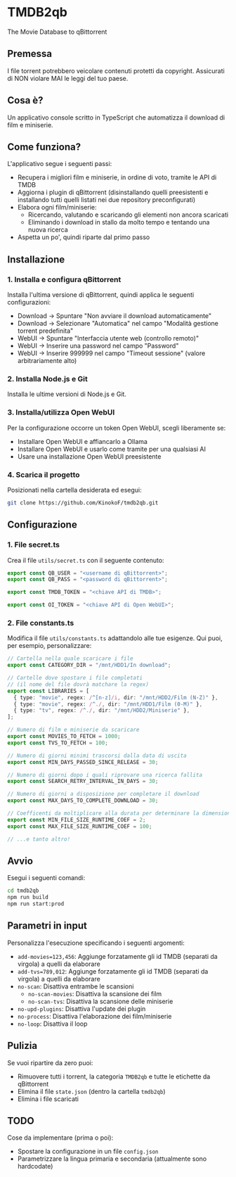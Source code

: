 # TMDB2qb
The Movie Database to qBittorrent

## Premessa
I file torrent potrebbero veicolare contenuti protetti da copyright. Assicurati di NON violare MAI le leggi del tuo paese.

## Cosa è?
Un applicativo console scritto in TypeScript che automatizza il download di film e miniserie.

## Come funziona?
L'applicativo segue i seguenti passi:
- Recupera i migliori film e miniserie, in ordine di voto, tramite le API di TMDB
- Aggiorna i plugin di qBittorrent (disinstallando quelli preesistenti e installando tutti quelli listati nei due repository preconfigurati)
- Elabora ogni film/miniserie:
  - Ricercando, valutando e scaricando gli elementi non ancora scaricati
  - Eliminando i download in stallo da molto tempo e tentando una nuova ricerca
- Aspetta un po', quindi riparte dal primo passo

## Installazione

### 1. Installa e configura qBittorrent
Installa l'ultima versione di qBittorrent, quindi applica le seguenti configurazioni:
- Download -> Spuntare "Non avviare il download automaticamente"
- Download -> Selezionare "Automatica" nel campo "Modalità gestione torrent predefinita"
- WebUI -> Spuntare "Interfaccia utente web (controllo remoto)"
- WebUI -> Inserire una password nel campo "Password"
- WebUI -> Inserire 999999 nel campo "Timeout sessione" (valore arbitrariamente alto)

### 2. Installa Node.js e Git
Installa le ultime versioni di Node.js e Git.

### 3. Installa/utilizza Open WebUI
Per la configurazione occorre un token Open WebUI, scegli liberamente se:
- Installare Open WebUI e affiancarlo a Ollama
- Installare Open WebUI e usarlo come tramite per una qualsiasi AI
- Usare una installazione Open WebUI preesistente

### 4. Scarica il progetto
Posizionati nella cartella desiderata ed esegui:
```bash
git clone https://github.com/KinokoF/tmdb2qb.git
```

## Configurazione

### 1. File secret.ts
Crea il file `utils/secret.ts` con il seguente contenuto:
```ts
export const QB_USER = "<username di qBittorrent>";
export const QB_PASS = "<password di qBittorrent>";

export const TMDB_TOKEN = "<chiave API di TMDB>";

export const OI_TOKEN = "<chiave API di Open WebUI>";
```

### 2. File constants.ts
Modifica il file `utils/constants.ts` adattandolo alle tue esigenze. Qui puoi, per esempio, personalizzare:
```ts
// Cartella nella quale scaricare i file
export const CATEGORY_DIR = "/mnt/HDD1/In download";

// Cartelle dove spostare i file completati
// (il nome del file dovrà matchare la regex)
export const LIBRARIES = [
  { type: "movie", regex: /^[n-z]/i, dir: "/mnt/HDD2/Film (N-Z)" },
  { type: "movie", regex: /^./, dir: "/mnt/HDD1/Film (0-M)" },
  { type: "tv", regex: /^./, dir: "/mnt/HDD2/Miniserie" },
];

// Numero di film e miniserie da scaricare
export const MOVIES_TO_FETCH = 1000;
export const TVS_TO_FETCH = 100;

// Numero di giorni minimi trascorsi dalla data di uscita
export const MIN_DAYS_PASSED_SINCE_RELEASE = 30;

// Numero di giorni dopo i quali riprovare una ricerca fallita
export const SEARCH_RETRY_INTERVAL_IN_DAYS = 30;

// Numero di giorni a disposizione per completare il download
export const MAX_DAYS_TO_COMPLETE_DOWNLOAD = 30;

// Coefficenti da moltiplicare alla durata per determinare la dimensione minima e massima del file in MB
export const MIN_FILE_SIZE_RUNTIME_COEF = 2;
export const MAX_FILE_SIZE_RUNTIME_COEF = 100;

// ...e tanto altro!
```

## Avvio
Esegui i seguenti comandi:
```bash
cd tmdb2qb
npm run build
npm run start:prod
```

## Parametri in input
Personalizza l'esecuzione specificando i seguenti argomenti:
- `add-movies=123,456`: Aggiunge forzatamente gli id TMDB (separati da virgola) a quelli da elaborare
- `add-tvs=789,012`: Aggiunge forzatamente gli id TMDB (separati da virgola) a quelli da elaborare
- `no-scan`: Disattiva entrambe le scansioni
  - `no-scan-movies`: Disattiva la scansione dei film
  - `no-scan-tvs`: Disattiva la scansione delle miniserie
- `no-upd-plugins`: Disattiva l'update dei plugin
- `no-process`: Disattiva l'elaborazione dei film/miniserie
- `no-loop`: Disattiva il loop

## Pulizia
Se vuoi ripartire da zero puoi:
- Rimuovere tutti i torrent, la categoria `TMDB2qb` e tutte le etichette da qBittorrent
- Elimina il file `state.json` (dentro la cartella `tmdb2qb`)
- Elimina i file scaricati

## TODO
Cose da implementare (prima o poi):
- Spostare la configurazione in un file `config.json`
- Parametrizzare la lingua primaria e secondaria (attualmente sono hardcodate)
